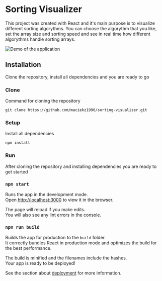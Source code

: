 # Sorting Visualizer

This project was created with React and it's main purpose is to visualize different sorting algorythms. You can choose the algorythm that you like, set the array size and sorting speed and see in real time how different algorythms handle sorting arrays.

![Demo of the application](sorting_demo.gif)

## Installation

Clone the repository, install all dependencies and you are ready to go

### Clone

Command for cloning the repository

```
git clone https://github.com/maciekz1996/sorting-visualizer.git
```

### Setup

Install all dependencies

```
npm install
```

### Run

After cloning the repository and installing dependencies you are ready to get started

### `npm start`

Runs the app in the development mode.<br />
Open [http://localhost:3000](http://localhost:3000) to view it in the browser.

The page will reload if you make edits.<br />
You will also see any lint errors in the console.

### `npm run build`

Builds the app for production to the `build` folder.<br />
It correctly bundles React in production mode and optimizes the build for the best performance.

The build is minified and the filenames include the hashes.<br />
Your app is ready to be deployed!

See the section about [deployment](https://facebook.github.io/create-react-app/docs/deployment) for more information.
